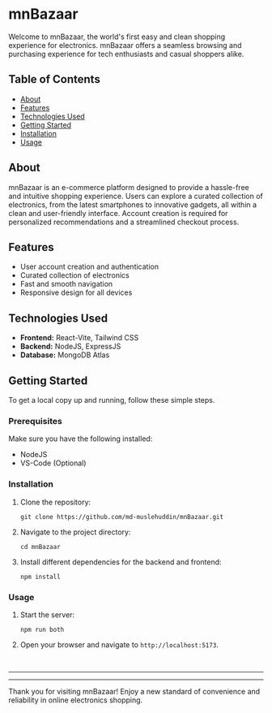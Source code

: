 # mnBazaar

Welcome to mnBazaar, the world's first easy and clean shopping experience for electronics. mnBazaar offers a seamless browsing and purchasing experience for tech enthusiasts and casual shoppers alike.

## Table of Contents

- [About](#about)
- [Features](#features)
- [Technologies Used](#technologies-used)
- [Getting Started](#getting-started)
- [Installation](#installation)
- [Usage](#usage)

## About

mnBazaar is an e-commerce platform designed to provide a hassle-free and intuitive shopping experience. Users can explore a curated collection of electronics, from the latest smartphones to innovative gadgets, all within a clean and user-friendly interface. Account creation is required for personalized recommendations and a streamlined checkout process.

## Features

- User account creation and authentication
- Curated collection of electronics
- Fast and smooth navigation
- Responsive design for all devices

## Technologies Used

- **Frontend:** React-Vite, Tailwind CSS
- **Backend:** NodeJS, ExpressJS
- **Database:** MongoDB Atlas

## Getting Started

To get a local copy up and running, follow these simple steps.

### Prerequisites

Make sure you have the following installed:

- NodeJS
- VS-Code (Optional)

### Installation

1. Clone the repository:
    ```
    git clone https://github.com/md-muslehuddin/mnBazaar.git
    ```
2. Navigate to the project directory:
    ```
    cd mnBazaar
    ```
3. Install different dependencies for the backend and frontend:
    ```
    npm install
    ```


### Usage

1.  Start the server:
    ```
    npm run both
    ```
2. Open your browser and navigate to `http://localhost:5173`.

<br>

---
---
Thank you for visiting mnBazaar! Enjoy a new standard of convenience and reliability in online electronics shopping.
